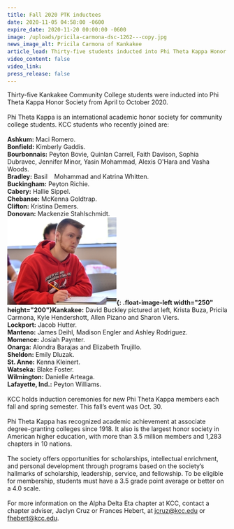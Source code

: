 ```yaml
---
title: Fall 2020 PTK inductees
date: 2020-11-05 04:58:00 -0600
expire_date: 2020-11-20 00:00:00 -0600
image: /uploads/pricila-carmona-dsc-1262---copy.jpg
news_image_alt: Pricila Carmona of Kankakee
article_lead: Thirty-five students inducted into Phi Theta Kappa Honor Society
video_content: false
video_link:
press_release: false
---
```


Thirty-five Kankakee Community College students were inducted into Phi Theta Kappa Honor Society from April to October 2020.<br><br>Phi Theta Kappa is an international academic honor society for community college students. KCC students who recently joined are:<br><br>**Ashkum:** Maci Romero.<br>**Bonfield:** Kimberly Gaddis.<br>**Bourbonnais:** Peyton Bovie, Quinlan Carrell, Faith Davison, Sophia Dubravec, Jennifer Minor, Yasin Mohammad, Alexis O'Hara and Vasha Woods.<br>**Bradley:** Basil &nbsp; &nbsp;Mohammad and Katrina Whitten.<br>**Buckingham:** Peyton Richie.<br>**Cabery:** Hallie Sippel.<br>**Chebanse:** McKenna Goldtrap.<br>**Clifton:** Kristina Demers.<br>**Donovan:** Mackenzie Stahlschmidt.<br>**![](/uploads/dbuckley-dsc-6393---copy.jpg){: .float-image-left width="250" height="200"}Kankakee:** David Buckley pictured at left, Krista Buza, Pricila Carmona, Kyle Hendershott, Allen Pizano and Sharon Viers.<br>**Lockport:** Jacob Hutter.<br>**Manteno:** James Deihl, Madison Engler and Ashley Rodriguez.<br>**Momence:** Josiah Paynter.&nbsp;<br>**Onarga:** Alondra Barajas and Elizabeth Trujillo.<br>**Sheldon:** Emily Dluzak.<br>**St. Anne:** Kenna Kleinert.<br>**Watseka:** Blake Foster.<br>**Wilmington:** Danielle Arteaga.<br>**Lafayette, Ind.:** Peyton Williams.<br><br>KCC holds induction ceremonies for new Phi Theta Kappa members each fall and spring semester. This fall’s event was Oct. 30.<br><br>Phi Theta Kappa has recognized academic achievement at associate degree-granting colleges since 1918. It also is the largest honor society in American higher education, with more than 3.5 million members and 1,283 chapters in 10 nations.&nbsp;<br><br>The society offers opportunities for scholarships, intellectual enrichment, and personal development through programs based on the society’s hallmarks of scholarship, leadership, service, and fellowship. To be eligible for membership, students must have a 3.5 grade point average or better on a 4.0 scale.<br><br>For more information on the Alpha Delta Eta chapter at KCC, contact a chapter adviser, Jaclyn Cruz or Frances Hebert, at [jcruz@kcc.edu](mailto:jcruz@kcc.edu) or [fhebert@kcc.edu](mailto:fhebert@kcc.edu).<br>&nbsp;